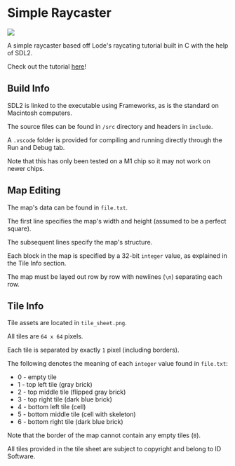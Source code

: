 # Simple Raycaster

![](https://raw.githubusercontent.com/atacoi/Simple-Raycaster/main/walk.gif)

A simple raycaster based off Lode's raycating tutorial built in C with the help of SDL2.
</hr>
Check out the tutorial <a href="https://lodev.org/cgtutor/raycasting.html">here</a>!

<h2>Build Info</h2>

SDL2 is linked to the executable using Frameworks, as is the standard on Macintosh computers.

The source files can be found in ``/src`` directory and headers in ``include``.

A ``.vscode`` folder is provided for compiling and running directly through the Run and Debug tab.

Note that this has only been tested on a M1 chip so it may not work on newer chips. 

<h2>Map Editing</h2>

The map's data can be found in ``file.txt``.

The first line specifies the map's width and height (assumed to be a perfect square).

The subsequent lines specify the map's structure. 

Each block in the map is specified by a 32-bit ``integer`` value, as explained in the Tile Info section.

The map must be layed out row by row with newlines (``\n``) separating each row.

<h2>Tile Info</h2>

Tile assets are located in ``tile_sheet.png``.

All tiles are ``64 x 64`` pixels.

Each tile is separated by exactly ``1`` pixel (including borders).

The following denotes the meaning of each ``integer`` value found in ``file.txt``:

<ul>
  <li> 0 - empty tile </li>
  <li> 1 - top left tile (gray brick)  </li>
  <li> 2 - top middle tile (flipped gray brick)  </li>
  <li> 3 - top right tile (dark blue brick)  </li>
  <li> 4 - bottom left tile (cell)  </li>
  <li> 5 - bottom middle tile (cell with skeleton)  </li>
  <li> 6 - bottom right tile (dark blue brick)  </li>
</ul>

Note that the border of the map cannot contain any empty tiles (``0``).

All tiles provided in the tile sheet are subject to copyright and belong to ID Software.
